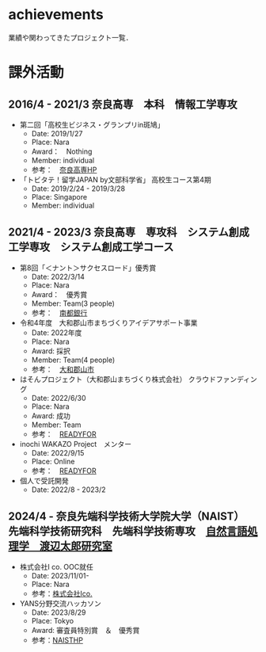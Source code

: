 # achievements
業績や関わってきたプロジェクト一覧．

# 課外活動
## 2016/4 - 2021/3 奈良高専　本科　情報工学専攻
- 第二回「高校生ビジネス・グランプリin斑鳩」
  - Date: 2019/1/27
  - Place: Nara
  - Award：　Nothing
  - Member: individual
  - 参考：　[奈良高専HP](https://www.nara-k.ac.jp/contribution/2019/01/-2in20181-2912171in2-1in.html)
- 「トビタテ！留学JAPAN by文部科学省」 高校生コース第4期
  - Date: 2019/2/24 - 2019/3/28
  - Place: Singapore
  - Member: individual

## 2021/4 - 2023/3 奈良高専　専攻科　システム創成工学専攻　システム創成工学コース
- 第8回「＜ナント＞サクセスロード」優秀賞
  - Date: 2022/3/14
  - Place: Nara
  - Award：　優秀賞
  - Member: Team(3 people)
  - 参考：　[南都銀行](https://www.nantobank.co.jp/news/pdf/news2203141.pdf)
- 令和4年度　大和郡山市まちづくりアイデアサポート事業
  - Date: 2022年度
  - Place: Nara
  - Award: 採択
  - Member: Team(4 people)
  - 参考：　[大和郡山市](https://www.city.yamatokoriyama.lg.jp/material/files/group/2/groupR04.pdf)
- はそんプロジェクト（大和郡山まちづくり株式会社） クラウドファンディング
  - Date: 2022/6/30
  - Place: Nara
  - Award: 成功
  - Member: Team
  - 参考：　[READYFOR](https://readyfor.jp/projects/yamatokoriyama_hason)
- inochi WAKAZO Project　メンター
  - Date: 2022/9/15
  - Place: Online
  - 参考：　[READYFOR](https://readyfor.jp/projects/yamatokoriyama_hason)
- 個人で受託開発
  - Date: 2022/8 - 2023/2

## 2024/4 - 奈良先端科学技術大学院大学（NAIST）　先端科学技術研究科　先端科学技術専攻　[自然言語処理学　渡辺太郎研究室](https://nlp.naist.jp/ja/)
- 株式会社I co. OOC就任
  - Date: 2023/11/01-
  - Place: Nara
  - 参考：[株式会社Ico.](https://ico-2021.jp/)
- YANS分野交流ハッカソン
  - Date: 2023/8/29
  - Place: Tokyo
  - Award: 審査員特別賞　＆　優秀賞
  - 参考：[NAISTHP]([https://ico-2021.jp/](http://isw3.naist.jp/IS/PubWG/Events-ja/2023/award20230829_katayama.html)http://isw3.naist.jp/IS/PubWG/Events-ja/2023/award20230829_katayama.html)
